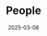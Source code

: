 ---
title: People
date: 2025-03-08

type: landing

sections:
  - block: people
    content:
      title: Meet the Team
      # Choose which groups/teams of users to display.
      #   Edit `user_groups` in each user's profile to add them to one or more of these groups.
      user_groups:
          - Team Leader          
          - Team Advisor
          - Team Faculty Members
          - Affiliate Faculty Members
          - Post-doctoral Fellow
          - PhD Students
          - Research Assistants
          - Master Students
          - Undergraduate Students
          - Researchers
          - Administration
          - International Exchange Visitors
      sort_by: Params.first_name
      sort_ascending: true
    design:
      show_interests: false
      show_role: true
      show_social: true
      spacing:
        padding: ["20px", "0", "20px", "0"]
---